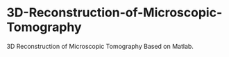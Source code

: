 # 3D-Reconstruction-of-Microscopic-Tomography
3D Reconstruction of Microscopic Tomography Based on Matlab.
